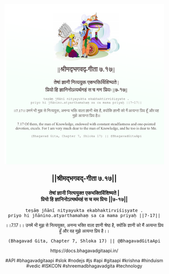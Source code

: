 <img src="../../asset/BG_7_17.png"/>
<center><h2>||श्रीमद्‍भगवद्‍-गीता ७.१७||</h2>
<h3>तेषां ज्ञानी नित्ययुक्त एकभक्तिर्विशिष्यते |<br/>प्रियो हि ज्ञानिनोऽत्यर्थमहं स च मम प्रियः ||७-१७||</h3>
<pre>teṣāṃ jñānī nityayukta ekabhaktirviśiṣyate .<br/>priyo hi jñānino.atyarthamahaṃ sa ca mama priyaḥ ||7-17||</pre>
<p>।।7.17।। उनमें भी मुझ से नित्ययुक्त, अनन्य भक्ति वाला ज्ञानी श्रेष्ठ है, क्योंकि ज्ञानी को मैं अत्यन्त प्रिय हूँ और वह मुझे अत्यन्त प्रिय है।।</p>
<pre>(Bhagavad Gita, Chapter 7, Shloka 17) || @BhagavadGitaApi</pre><p>https://docs.bhagavadgitaapi.in/</p><p>#API #bhagavadgitaapi #slok #nodejs #js #api #gitaapi #krishna #hinduism #vedic #ISKCON #shreemadbhagavadgita #technology</p></center>
